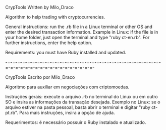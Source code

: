 CrypTools
Written by Milo_Draco

Algorithm to help trading with cryptocurrencies.

General instructions: run the .rb file in a Linux terminal or other OS and enter the desired transaction information. Example in Linux: if the file is in your home folder, just open the terminal and type "ruby ct-en.rb". For further instructions, enter the help option.

Requirements: you must have Ruby installed and updated.

-=-=-=-=-=-=-=-=-=-=-=-=-=-=-=-=-=-=-=-=-=-=-=-=-=-=-=-=-=-=-=-=-=-=-=-=-=-=-=-=-=-=-=-=-=-=-=-=-=-

CrypTools
Escrito por Milo_Draco

Algoritmo para auxiliar em negociações com criptomoedas.

Instruções gerais: execute o arquivo .rb no terminal do Linux ou em outro SO e insira as informações da transação desejada. Exemplo no Linux: se o arquivo estiver na pasta pessoal, basta abrir o terminal e digitar "ruby ct-pt.rb". Para mais instruções, insira a opção de ajuda.

Requerimentos: é necessário possuir o Ruby instalado e atualizado.
